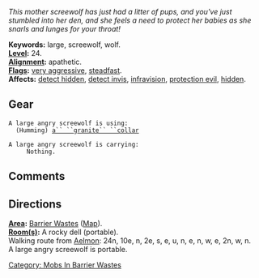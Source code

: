 *This mother screewolf has just had a litter of pups, and you've just
stumbled into her den, and she feels a need to protect her babies as she
snarls and lunges for your throat!*

**Keywords:** large, screewolf, wolf.  
**[Level](Level "wikilink"):** 24.  
**[Alignment](Alignment "wikilink"):** apathetic.  
**[Flags](:Category:_Mob_Types "wikilink"):** [very
aggressive](Aggressive_Mobs "wikilink"),
[steadfast](Sentinel_Mobs "wikilink").  
**Affects:** [detect hidden](Detect_Hidden "wikilink"), [detect
invis](Detect_Invis "wikilink"), [infravision](Infravision "wikilink"),
[protection evil](Protection_Evil "wikilink"),
[hidden](Hide "wikilink").  

## Gear

`A large angry screewolf is using:`  
<worn around neck>`  (Humming) `[`a`` ``granite`` ``collar`](Granite_Collar "wikilink")

`A large angry screewolf is carrying:`  
`     Nothing.`

## Comments

## Directions

**[Area](:Category:_Areas "wikilink"):** [Barrier
Wastes](:Category:_Barrier_Wastes "wikilink")
([Map](Barrier_Wastes_Map "wikilink")).  
**[Room(s)](:Category:_Rooms "wikilink"):** A rocky dell (portable).  
Walking route from [Aelmon](Aelmon "wikilink"): 24n, 10e, n, 2e, s, e,
u, n, e, n, w, e, 2n, w, n.  
A large angry screewolf is portable.  

[Category: Mobs In Barrier
Wastes](Category:_Mobs_In_Barrier_Wastes "wikilink")
